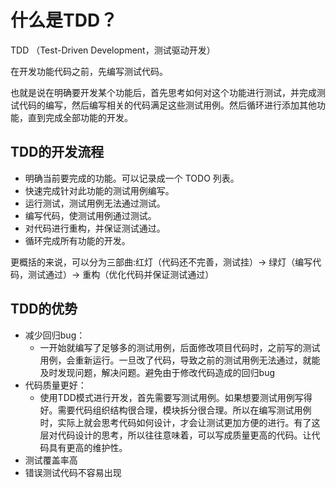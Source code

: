 # 什么是TDD？

TDD （Test-Driven Development，测试驱动开发）

在开发功能代码之前，先编写测试代码。

也就是说在明确要开发某个功能后，首先思考如何对这个功能进行测试，并完成测试代码的编写，然后编写相关的代码满足这些测试用例。然后循环进行添加其他功能，直到完成全部功能的开发。

## TDD的开发流程

- 明确当前要完成的功能。可以记录成一个 TODO 列表。
- 快速完成针对此功能的测试用例编写。
- 运行测试，测试用例无法通过测试。
- 编写代码，使测试用例通过测试。
- 对代码进行重构，并保证测试通过。
- 循环完成所有功能的开发。

更概括的来说，可以分为三部曲:红灯（代码还不完善，测试挂）-> 绿灯（编写代码，测试通过）-> 重构（优化代码并保证测试通过）

## TDD的优势

- 减少回归bug：
  - 一开始就编写了足够多的测试用例，后面修改项目代码时，之前写的测试用例，会重新运行。一旦改了代码，导致之前的测试用例无法通过，就能及时发现问题，解决问题。避免由于修改代码造成的回归bug
- 代码质量更好：
  - 使用TDD模式进行开发，首先需要写测试用例。如果想要测试用例写得好。需要代码组织结构很合理，模块拆分很合理。所以在编写测试用例时，实际上就会思考代码如何设计，才会让测试更加方便的进行。有了这层对代码设计的思考，所以往往意味着，可以写成质量更高的代码。让代码具有更高的维护性。
- 测试覆盖率高
- 错误测试代码不容易出现
